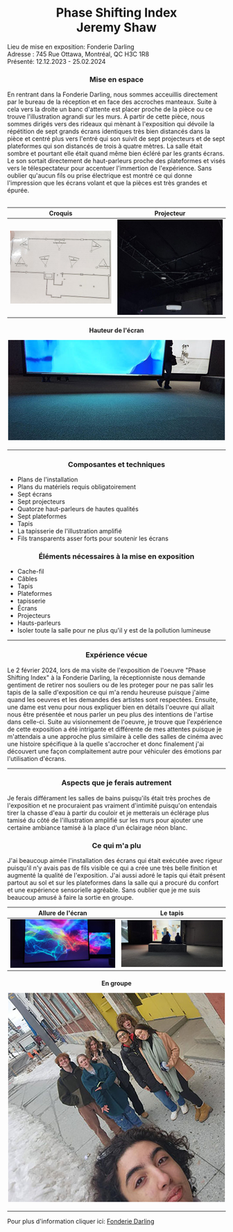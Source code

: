 <h1 align=center>
Phase Shifting Index<br>
Jeremy Shaw
</h1>

<p>
Lieu de mise en exposition: Fonderie Darling<br>
Adresse : 745 Rue Ottawa, Montréal, QC H3C 1R8<br>
Présenté: 12.12.2023 - 25.02.2024
</p>

<h3 align=center>Mise en espace</h3>
En rentrant dans la Fonderie Darling, nous sommes acceuillis directement par le bureau de la réception et en face des accroches manteaux. Suite à cela vers la droite un banc d'attente est placer proche de la pièce ou ce trouve l'illustration agrandi sur les murs. À partir de cette pièce, nous sommes dirigés vers des rideaux qui mènant à l'exposition qui dévoile la répétition de sept grands écrans identiques très bien distancés dans la pièce et centré plus vers l'entré qui son suivit de sept projecteurs et de sept plateformes qui son distancés de trois à quatre mètres. La salle était sombre et pourtant elle était quand même bien écléré par les grants écrans. Le son sortait directement de haut-parleurs proche des plateformes et visés vers le télespectateur pour accentuer l'immertion de l'expérience. Sans oublier qu'aucun fils ou prise électrique est montré ce qui donne l'impression que les écrans volant et que la pièces est très grandes et épurée. 
<br>
<br>

| Croquis | Projecteur | 
| :---: | :---: | 
| ![photo](media/Jeremy_Shaw_croquis_20240202.jpg) | ![photo](media/Jeremy_Shaw_projecteur_20240202.jpg) |

<h4 align=center>Hauteur de l'écran<br>
  
![photo](media/Jeremy_Shaw_hauteur_ecran_20240202.jpg) 
</h4>
<hr>
<h3 align=center>Composantes et techniques</h3>

- Plans de l'installation
- Plans du matériels requis obligatoirement
- Sept écrans
- Sept projecteurs
- Quatorze haut-parleurs de hautes qualités
- Sept plateformes
- Tapis
- La tapisserie de l'illustration amplifié
- Fils transparents asser forts pour soutenir les écrans

<h3 align=center>Éléments nécessaires à la mise en exposition</h3>

- Cache-fil
- Câbles
- Tapis
- Plateformes
- tapisserie
- Écrans
- Projecteurs
- Hauts-parleurs
- Isoler toute la salle pour ne plus qu'il y est de la pollution lumineuse
<hr>
<h3 align=center>Expérience vécue</h3>
Le 2 février 2024, lors de ma visite de l'exposition de l'oeuvre "Phase Shifting Index" à la Fonderie Darling, la réceptionniste nous demande gentiment de retirer nos souliers ou de les proteger pour ne pas salir les tapis de la salle d'exposition ce qui m'a rendu heureuse puisque j'aime quand les oeuvres et les demandes des artistes sont respectées. Ensuite, une dame est venu pour nous expliquer bien en détails l'oeuvre qui allait nous être présentée et nous parler un peu plus des intentions de l'artise dans celle-ci. Suite au visionnement de l'oeuvre, je trouve que l'expérience de cette exposition a été intrigante et différente de mes attentes puisque je m'attendais a une approche plus similaire à celle des salles de cinéma avec une histoire spécifique à la quelle s'accrocher et donc finalement j'ai découvert une façon complaitement autre pour véhiculer des émotions par l'utilisation d'écrans.
<hr>
<h3 align=center>Aspects que je ferais autrement</h3>
Je ferais différament les salles de bains puisqu'ils était très proches de l'exposition et ne procuraient pas vraiment d'intimité puisqu'on entendais tirer la chasse d'eau à partir du couloir et je metterais un éclérage plus tamisé du côté de l'illustration amplifié sur les murs pour ajouter une certaine ambiance tamisé à la place d'un éclairage néon blanc.

<h3 align=center>Ce qui m'a plu</h3>
J'ai beaucoup aimée l'installation des écrans qui était exécutée avec rigeur puisqu'il n'y avais pas de fils visible ce qui a crée une très belle finition et augmenté la qualité de l'exposition. J'ai aussi adoré le tapis qui était présent partout au sol et sur les plateformes dans la salle qui a procuré du confort et une expérience sensorielle agréable. Sans oublier que je me suis beaucoup amusé à faire la sortie en groupe.
<br>

| Allure de l'écran | Le tapis | 
| :---: | :---: | 
| ![photo](media/Jeremy_Shaw_ecran_allure_20240202.jpg) | ![photo](media/Jeremy_Shaw_tapis_20240202.jpg) |

<h4 align=center>En groupe<br>
  
![photo](media/Jeremy_Shaw_groupe_20240202.jpg)
</h4>
<hr>

Pour plus d'information cliquer ici: [Fonderie Darling](https://fonderiedarling.org)
